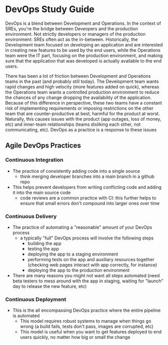 # DevOps Study Guide
DevOps is a blend between Development and Operations. In the context of SREs, you're the bridge between Deveopers and the production environment. Not strictly developers or managers of the production environment: SREs often act as the in-between. Historically, the Development team focused on developing an application and are interested in creating new features to be used by the end users, while the Operations team were the IT part, focusing on the production environment, and making sure that the application that was developed is actually available to the end users.

There has been a lot of friction between Development and Operations teams in the past (and probably still today). The Development team wants rapid changes and high velocity (more features added on quick), whereas the Operations team wants a controlled production environment to reduce the chances of any change dropping the availability of the application. Because of this difference in perspective, these two teams have a constant risk of implementing requirements or imposing restrictions on the other team that are counter-productive at best, harmful for the product at worst. Naturally, this causes issues with the product (app outages, loss of money, etc) and inner-team relationships (teams disliking each other, not communicating, etc). DevOps as a practice is a response to these issues

## Agile DevOps Practices

### Continuous Integration
- The practice of consistently adding code into a single source
    - think merging developer branches into a main branch in a github repo
- This helps prevent developers from writing conflicting code and adding it into the main source code
    - code reviews are a common practice with CI: this further helps to ensure that small errors don't compound into larger ones over time

### Continuous Delivery
- The practice of automating a "reasonable" amount of your DevOps process
    - a typically "full" DevOps process will involve the following steps
        - building the app
        - testing the app
        - deploying the app to a staging environment
        - performing tests on the app and auxiliary resources together (checking web pages interact with app correctly, for instance)
        - deploying the app to the production environment
- There are many reasons you might not want all steps automated (need beta testers to mess around with the app in staging, waiting for "launch" day to release the new feature, etc)

### Continuous Deployment
- This is the all encompassing  DevOps practice where the entire pipeline is automated
    - This model requires robust systems to manage when things go wrong (a build fails, tests don't pass, images are corrupted, etc)
    - This model is useful when you want to get features deployed to end users quickly, no matter how big or small the change